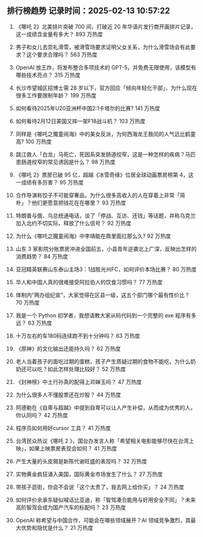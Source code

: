 
## 排行榜趋势 记录时间：2025-02-13 10:57:22
  
  1. 《哪吒 2》北美排片突破 700 间，打破近 20 年华语片发行商开画排片记录，这一成绩含金量有多大？ 893 万热度
    
  2. 男子和女儿去崇礼滑雪，被滑雪场要求证明父女关系，为什么滑雪场会有此要求？这个要求合理吗？ 563 万热度
    
  3. OpenAI 放王炸，将发布整合多项技术的 GPT-5，并免费无限使用，该模型有哪些技术亮点？ 315 万热度
    
  4. 长沙市望城区招博士需 28 岁以下，官方回应「倾向年轻化干部」，为什么现在很多工作要限制年龄？ 199 万热度
    
  5. 如何看待2025年U20亚洲杯中国2:1卡塔尔的比赛? 141 万热度
    
  6. 如何看待2月12日美国又摔一架F18战斗机？ 103 万热度
    
  7. 同样是《哪吒之魔童闹海》中的美女反派，为何西海龙王敖闰的人气远比鹤童高? 100 万热度
    
  8. 跳江救人「白龙」马死亡，死因系突发肠道绞窄，这是一种怎样的疾病？马匹患肠道绞窄的常见诱因是什么？ 98 万热度
    
  9. 《哪吒 2》票房已破 95 亿，超越《冰雪奇缘》位居全球动画票房榜第 4，这一成绩有多厉害？ 95 万热度
    
  10. 合作导演称饺子不可能穿奢品，为什么很多高收入的人在穿着上非常「简朴」？他们更愿意把钱花在在哪里？ 93 万热度
    
  11. 特朗普与俄、乌总统通电话，谈了「停战、互访、还钱」等话题，并称乌克兰加入北约不切实际，释放了什么信号？ 92 万热度
    
  12. 为什么《哪吒之魔童闹海》中李靖能在鼎里面扛那么久? 92 万热度
    
  13. 山东 3 家影院分账票房冲进全国前五，小县青年逆袭北上广深，反映出怎样的消费趋势？ 84 万热度
    
  14. 亚冠精英联赛山东泰山主场3：1战胜光州FC，如何评价本场比赛？ 80 万热度
    
  15. 华人和中国人真的很难接受阿拉伯人的饮食习惯吗？ 77 万热度
    
  16. 体制内“两办组纪宣”，大家觉得在区县一级，这五个部门哪个最有性价比？ 70 万热度
    
  17. 我是一个 Python 初学者，我想请教大家从码代码到一个完整的 exe 程序有多远？ 63 万热度
    
  18. 十万左右的车180码连续跑不到十分钟吗？ 63 万热度
    
  19. 《原神》的文化输出还能持久吗？ 62 万热度
    
  20. 老人当着孩子的面吃过期的蛋糕，孩子产生质疑过期的食物不能吃，为什么奶奶还可以吃？如此怎样处理比较好？ 52 万热度
    
  21. 《封神榜》中土行孙真的配得上邓婵玉吗？ 47 万热度
    
  22. 为什么很多人不懂股票还在炒股？ 44 万热度
    
  23. 阿德勒在《自卑与超越》中提到自卑可以让人产生补偿，从而成为优秀的人，你认同吗？ 42 万热度
    
  24. 程序员如何用好cursor 工具？ 41 万热度
    
  25. 台湾民众热议《哪吒 2 》，国台办发言人称「希望相关电影能够尽快在台湾上映」，如果上映票房表现会如何？ 41 万热度
    
  26. 产生大量的头皮屑是新陈代谢旺盛的表现吗？ 32 万热度
    
  27. 实物黄金疯狂涌入美国，国际黄金市场发生了什么？ 27 万热度
    
  28. 带孩子逛街，你会不会说「这个太贵了，我去网上给你买」？ 24 万热度
    
  29. 如何评价余承东疑似喊话比亚迪，称「智驾凑合能用与好用安全不同」？未来高阶智驾会成为国产汽车的标配吗？ 23 万热度
    
  30. OpenAI 称希望与中国合作，可能会在哪些领域展开？AI 领域竞争激烈，其最大优势和隐忧是什么？ 21 万热度
    